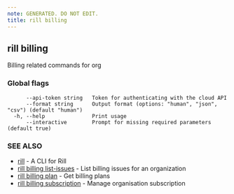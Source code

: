 ```yaml
---
note: GENERATED. DO NOT EDIT.
title: rill billing
---
```

## rill billing

Billing related commands for org

### Global flags

```
      --api-token string   Token for authenticating with the cloud API
      --format string      Output format (options: "human", "json", "csv") (default "human")
  -h, --help               Print usage
      --interactive        Prompt for missing required parameters (default true)
```

### SEE ALSO

* [rill](../cli.md)	 - A CLI for Rill
* [rill billing list-issues](list-issues.md)	 - List billing issues for an organization
* [rill billing plan](plan/plan.md)	 - Get billing plans
* [rill billing subscription](subscription/subscription.md)	 - Manage organisation subscription

